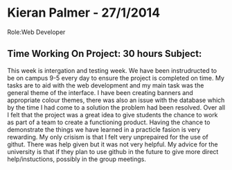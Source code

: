 Kieran Palmer - 27/1/2014
===============
Role:Web Developer 

Time Working On Project: 30 hours
Subject:
---------------

 This week is intergation and testing week. We have been instrudructed to be on campus 9-5 every day to ensure the project is completed on time. My tasks are to aid with the web development and my main task was the general theme of the interface. I have been creating banners and appropriate colour themes, there was also an issue with the database which by the time I had come to a solution the problem had been resolved.
      Over all I felt that the project was a great idea to give students the chance to work as part of a team to create a functioning product. Having the chance to demonstrate the things we have learned in a practicle fasion is very rewarding. My only crisism is that I felt very unprepaired  for the use of githut. There was help given but it was not very helpful. My advice for the university is that if they plan to use github in the future to give more direct help/instuctions, possibly in the group meetings.
